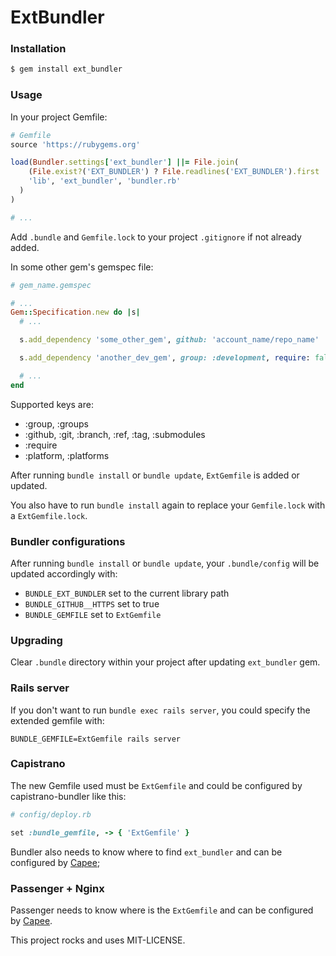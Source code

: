 # ExtBundler

### Installation

```bash
$ gem install ext_bundler
```

### Usage

In your project Gemfile:

```ruby
# Gemfile
source 'https://rubygems.org'

load(Bundler.settings['ext_bundler'] ||= File.join(
    (File.exist?('EXT_BUNDLER') ? File.readlines('EXT_BUNDLER').first : `gem path ext_bundler`).strip,
    'lib', 'ext_bundler', 'bundler.rb'
  )
)

# ...
```

Add `.bundle` and `Gemfile.lock` to your project `.gitignore` if not already added.

In some other gem's gemspec file:

```ruby
# gem_name.gemspec

# ...
Gem::Specification.new do |s|
  # ...

  s.add_dependency 'some_other_gem', github: 'account_name/repo_name'

  s.add_dependency 'another_dev_gem', group: :development, require: false

  # ...
end
```

Supported keys are:

- :group, :groups
- :github, :git, :branch, :ref, :tag, :submodules
- :require
- :platform, :platforms

After running `bundle install` or `bundle update`, `ExtGemfile` is added or updated.

You also have to run `bundle install` again to replace your `Gemfile.lock` with a `ExtGemfile.lock`.

### Bundler configurations

After running `bundle install` or `bundle update`, your `.bundle/config` will be updated accordingly with:

- `BUNDLE_EXT_BUNDLER` set to the current library path
- `BUNDLE_GITHUB__HTTPS` set to true
- `BUNDLE_GEMFILE` set to `ExtGemfile`

### Upgrading

Clear `.bundle` directory within your project after updating `ext_bundler` gem.

### Rails server

If you don't want to run `bundle exec rails server`, you could specify the extended gemfile with:

`BUNDLE_GEMFILE=ExtGemfile rails server`

### Capistrano

The new Gemfile used must be `ExtGemfile` and could be configured by capistrano-bundler like this:

```ruby
# config/deploy.rb

set :bundle_gemfile, -> { 'ExtGemfile' }
```

Bundler also needs to know where to find `ext_bundler` and can be configured by [Capee](https://github.com/patleb/capee/blob/master/lib/capistrano/tasks/capee/deploy.rb#L51);

### Passenger + Nginx

Passenger needs to know where is the `ExtGemfile` and can be configured by [Capee](https://github.com/patleb/capee/blob/master/config/nginx.app.conf.erb#L31).

This project rocks and uses MIT-LICENSE.

